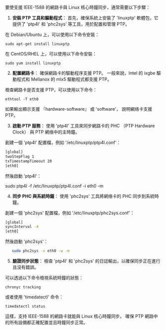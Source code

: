 
要使支援 IEEE-1588 的網路卡與 Linux 核心時鐘同步，通常需要以下步驟：

1. **安裝 PTP 工具和驅動程式**： 首先，確保系統上安裝了 'linuxptp' 軟體包，它提供了 'ptp4l' 和 'phc2sys' 等工具，用於配置和管理 PTP。
    
在 Debian/Ubuntu 上，可以使用以下命令安裝：
    
`sudo apt-get install linuxptp`
    
在 CentOS/RHEL 上，可以使用以下命令安裝：
    
`sudo yum install linuxptp`
    
2. **配置網路卡**： 確保網路卡的驅動程序支援 PTP。 一般來說，Intel 的 ixgbe 驅動程式和 Mellanox 的 mlx5 驅動程式都支援 PTP。
    
檢查網路卡是否支援 PTP，可以使用以下命令：
    
`ethtool -T eth0`
    
如果輸出顯示支援 『hardware-software』 或 'software'， 說明網络卡支援 PTP。
    
3. **啟動 PTP 服務**： 使用 'ptp4l' 工具來同步網路卡的 PHC （PTP Hardware Clock） 與 PTP 網络中的主時鐘。
    
創建一個 'ptp4l' 配置檔，例如 '/etc/linuxptp/ptp4l.conf'：
    
``` bash
[global]
twoStepFlag 1
txTimestampTimeout 20
[eth0]
```
    
然後啟動 'ptp4l'：
       
sudo ptp4l -f /etc/linuxptp/ptp4l.conf -i eth0 -m
    
4. **同步 PHC 與系統時鐘**： 使用 'phc2sys' 工具將網络卡的 PHC 同步到系統時鐘。
    
創建一個 'phc2sys' 配置檔，例如 '/etc/linuxptp/phc2sys.conf'：
    
```bash
[global]
syncInterval -4
[eth0]
```
    
然後啟動 'phc2sys'：

```bash
   sudo phc2sys -s eth0 -w -m
```

5. **驗證同步狀態**： 檢查 'ptp4l' 和 'phc2sys' 的日誌輸出，以確保同步正在進行且沒有錯誤。
    
可以透過以下命令檢視系統時鐘的狀態：
    
`chronyc tracking`
    
或者使用 'timedatectl' 命令：
    
`timedatectl status`
    
這樣，支持 IEEE-1588 的網路卡就能與 Linux 核心時鐘同步。 確保 PTP 網路中的所有設備都正確配置並且時鐘同步正常。